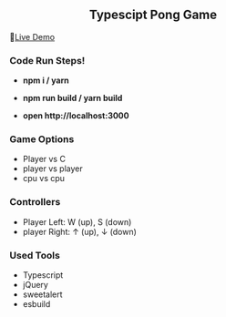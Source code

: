 <h2 align="center">Typescipt Pong Game</h2>

:rocket:[Live Demo](https://ozgurdevo.github.io/Typescript-PongGame/ "Live Demo")

### Code Run Steps! ###

-  **npm i / yarn**

- **npm run build / yarn build**

- **open http://localhost:3000**

### Game Options ###
* Player vs C
* player vs player
* cpu vs cpu

### Controllers ###
* Player Left: W (up), S (down) 
* player Right: ↑ (up), ↓ (down)

### Used Tools ###
* Typescript
* jQuery
* sweetalert
* esbuild